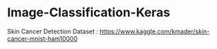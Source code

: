 # Image-Classification-Keras
Skin  Cancer Detection
Dataset : https://www.kaggle.com/kmader/skin-cancer-mnist-ham10000
